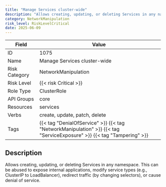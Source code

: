 ```yaml
---
title: "Manage Services cluster-wide"
description: "Allows creating, updating, or deleting Services in any namespace. This can be abused to expose internal applications, modify service types (e.g., ClusterIP to LoadBalancer), redirect traffic (by changing selectors), or cause denial of service."
category: NetworkManipulation
risk_level: RiskLevelCritical
date: 2025-06-09
---
```


| Field         | Value                                                                                                                 |
| ------------- | --------------------------------------------------------------------------------------------------------------------- |
| ID            | 1075                                                                                                                  |
| Name          | Manage Services cluster-wide                                                                                          |
| Risk Category | NetworkManipulation                                                                                                   |
| Risk Level    | {{< risk Critical >}}                                                                                                 |
| Role Type     | ClusterRole                                                                                                           |
| API Groups    | core                                                                                                                  |
| Resources     | services                                                                                                              |
| Verbs         | create, update, patch, delete                                                                                         |
| Tags          | {{< tag "DenialOfService" >}} {{< tag "NetworkManipulation" >}} {{< tag "ServiceExposure" >}} {{< tag "Tampering" >}} |

## Description

Allows creating, updating, or deleting Services in any namespace. This can be abused to expose internal applications, modify service types (e.g., ClusterIP to LoadBalancer), redirect traffic (by changing selectors), or cause denial of service.
